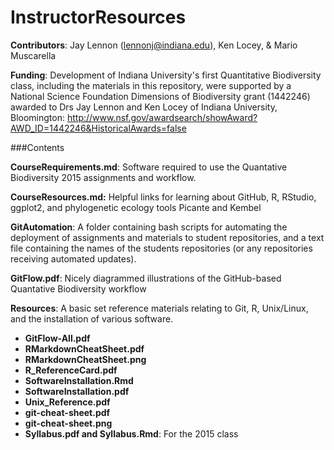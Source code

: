 InstructorResources
===================

**Contributors**: Jay Lennon (lennonj@indiana.edu), Ken Locey, & Mario Muscarella  

**Funding**: Development of Indiana University's first Quantitative Biodiversity class, including the materials in this repository, were supported by a National Science Foundation Dimensions of Biodiversity grant (1442246) awarded to Drs Jay Lennon and Ken Locey of Indiana University, Bloomington: http://www.nsf.gov/awardsearch/showAward?AWD_ID=1442246&HistoricalAwards=false

###Contents

**CourseRequirements.md**: Software required to use the Quantative Biodiversity 2015 assignments and workflow.

**CourseResources.md:** Helpful links for learning about GitHub, R, RStudio, ggplot2, and phylogenetic ecology tools Picante and Kembel

**GitAutomation**: A folder containing bash scripts for automating the deployment of assignments and materials to student repositories, and a text file containing the names of the students repositories (or any repositories receiving automated updates).

**GitFlow.pdf**: Nicely diagrammed illustrations of the GitHub-based Quantative Biodiversity workflow

**Resources**: A basic set reference materials relating to Git, R, Unix/Linux, and the installation of various software.

* **GitFlow-All.pdf**
* **RMarkdownCheatSheet.pdf**
* **RMarkdownCheatSheet.png**
* **R_ReferenceCard.pdf**
* **SoftwareInstallation.Rmd**
* **SoftwareInstallation.pdf**
* **Unix_Reference.pdf**
* **git-cheat-sheet.pdf**
* **git-cheat-sheet.png** 	
* **Syllabus.pdf and Syllabus.Rmd**: For the 2015 class
